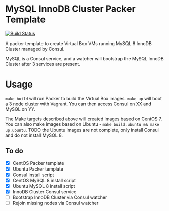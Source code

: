 # MySQL InnoDB Cluster Packer Template

[![Build Status](https://travis-ci.org/rubberydub/mysql-innodb-cluster-packer.svg?branch=master)](https://travis-ci.org/rubberydub/mysql-innodb-cluster-packer)

A packer template to create Virtual Box VMs running MySQL 8 InnoDB Cluster managed by Consul.

MySQL is a Consul service, and a watcher will bootstrap the MySQL InnoDB Cluster after 3 services are present.

# Usage

`make build` will run Packer to build the Virtual Box images. `make up` will boot a 3 node cluster with Vagrant. You can then access Consul on XX and MySQL on YY.

The Make targets described above will created images based on CentOS 7. You can also make images based on Ubuntu - `make build.ubuntu && make up.ubuntu`. TODO the Ubuntu images are not complete, only install Consul and do not install MySQL 8.

## To do

- [X] CentOS Packer template
- [X] Ubuntu Packer template
- [X] Consul install script
- [X] CentOS MySQL 8 install script
- [X] Ubuntu MySQL 8 install script
- [X] InnoDB Cluster Consul service
- [ ] Bootstrap InnoDB Cluster via Consul watcher
- [ ] Rejoin missing nodes via Consul watcher
